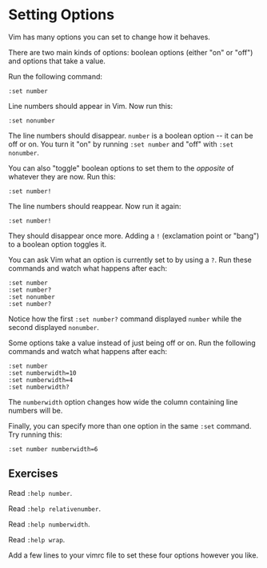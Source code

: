 Setting Options
===============

Vim has many options you can set to change how it behaves.

There are two main kinds of options: boolean options (either "on" or "off") and
options that take a value.

Run the following command:

    :set number

Line numbers should appear in Vim.  Now run this:

    :set nonumber

The line numbers should disappear.  `number` is a boolean option -- it can be off or
on.  You turn it "on" by running `:set number` and "off" with `:set nonumber`.

You can also "toggle" boolean options to set them to the *opposite* of whatever
they are now.  Run this:

    :set number!

The line numbers should reappear.  Now run it again:

    :set number!

They should disappear once more.  Adding a `!` (exclamation point or "bang") to
a boolean option toggles it.

You can ask Vim what an option is currently set to by using a `?`.  Run these
commands and watch what happens after each:

    :set number
    :set number?
    :set nonumber
    :set number?

Notice how the first `:set number?` command displayed `number` while the second
displayed `nonumber`.

Some options take a value instead of just being off or on.  Run the following
commands and watch what happens after each:

    :set number
    :set numberwidth=10
    :set numberwidth=4
    :set numberwidth?

The `numberwidth` option changes how wide the column containing line numbers will be.

Finally, you can specify more than one option in the same `:set` command.  Try
running this:

    :set number numberwidth=6

Exercises
---------

Read `:help number`.

Read `:help relativenumber`.

Read `:help numberwidth`.

Read `:help wrap`.

Add a few lines to your vimrc file to set these four options however you like.

